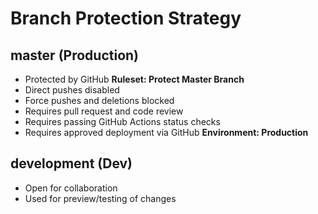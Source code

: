 # Branch Protection Strategy

## master (Production)
- Protected by GitHub **Ruleset: Protect Master Branch**
- Direct pushes disabled
- Force pushes and deletions blocked
- Requires pull request and code review
- Requires passing GitHub Actions status checks
- Requires approved deployment via GitHub **Environment: Production**

## development (Dev)
- Open for collaboration
- Used for preview/testing of changes
